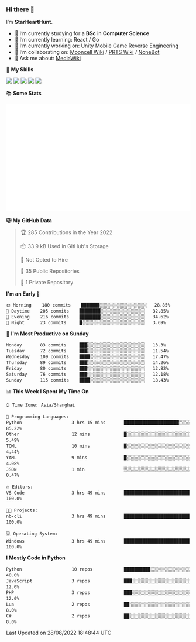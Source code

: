 ### Hi there 👋

I’m **StarHeartHunt**.

- 🏫 I’m currently studying for a **BSc** in **Computer Science**
- 🌱 I’m currently learning: React / Go
- 🔭 I’m currently working on: Unity Mobile Game Reverse Engineering
- 👯 I’m collaborating on: [Mooncell Wiki](https://fgo.wiki/) / [PRTS Wiki](http://prts.wiki/) / [NoneBot](https://github.com/nonebot)
- 💬 Ask me about: [MediaWiki](https://www.mediawiki.org)

🌟 **My Skills**

![](https://img.shields.io/badge/-Python-3e74a2?style=flat-square&logo=Python&logoColor=fff)
![](https://img.shields.io/badge/-Vue-4fc08d?style=flat-square&logo=vue.js&logoColor=fff)
![](https://img.shields.io/badge/-Node.js-339933?style=flat-square&logo=node.js&logoColor=fff)
![](https://img.shields.io/badge/-Linux-000000?style=flat-square&logo=Linux&logoColor=fff)
![](https://img.shields.io/badge/-Dotnet-512bd4?style=flat-square&logo=.net&logoColor=fff)

📚 **Some Stats**

![](https://github.com/StarHeartHunt/github-stats/blob/master/generated/overview.svg)

<!--START_SECTION:waka-->
**🐱 My GitHub Data** 

> 🏆 285 Contributions in the Year 2022
 > 
> 📦 33.9 kB Used in GitHub's Storage 
 > 
> 🚫 Not Opted to Hire
 > 
> 📜 35 Public Repositories 
 > 
> 🔑 1 Private Repository 
 > 
**I'm an Early 🐤** 

```text
🌞 Morning    180 commits    ███████░░░░░░░░░░░░░░░░░░   28.85% 
🌆 Daytime    205 commits    ████████░░░░░░░░░░░░░░░░░   32.85% 
🌃 Evening    216 commits    ████████░░░░░░░░░░░░░░░░░   34.62% 
🌙 Night      23 commits     █░░░░░░░░░░░░░░░░░░░░░░░░   3.69%

```
📅 **I'm Most Productive on Sunday** 

```text
Monday       83 commits     ███░░░░░░░░░░░░░░░░░░░░░░   13.3% 
Tuesday      72 commits     ███░░░░░░░░░░░░░░░░░░░░░░   11.54% 
Wednesday    109 commits    ████░░░░░░░░░░░░░░░░░░░░░   17.47% 
Thursday     89 commits     ███░░░░░░░░░░░░░░░░░░░░░░   14.26% 
Friday       80 commits     ███░░░░░░░░░░░░░░░░░░░░░░   12.82% 
Saturday     76 commits     ███░░░░░░░░░░░░░░░░░░░░░░   12.18% 
Sunday       115 commits    ████░░░░░░░░░░░░░░░░░░░░░   18.43%

```


📊 **This Week I Spent My Time On** 

```text
⌚︎ Time Zone: Asia/Shanghai

💬 Programming Languages: 
Python                   3 hrs 15 mins       █████████████████████░░░░   85.22% 
Other                    12 mins             █░░░░░░░░░░░░░░░░░░░░░░░░   5.49% 
TOML                     10 mins             █░░░░░░░░░░░░░░░░░░░░░░░░   4.44% 
YAML                     9 mins              █░░░░░░░░░░░░░░░░░░░░░░░░   4.08% 
JSON                     1 min               ░░░░░░░░░░░░░░░░░░░░░░░░░   0.47%

🔥 Editors: 
VS Code                  3 hrs 49 mins       █████████████████████████   100.0%

🐱‍💻 Projects: 
nb-cli                   3 hrs 49 mins       █████████████████████████   100.0%

💻 Operating System: 
Windows                  3 hrs 49 mins       █████████████████████████   100.0%

```

**I Mostly Code in Python** 

```text
Python                   10 repos            ██████████░░░░░░░░░░░░░░░   40.0% 
JavaScript               3 repos             ███░░░░░░░░░░░░░░░░░░░░░░   12.0% 
PHP                      3 repos             ███░░░░░░░░░░░░░░░░░░░░░░   12.0% 
Lua                      2 repos             ██░░░░░░░░░░░░░░░░░░░░░░░   8.0% 
C#                       2 repos             ██░░░░░░░░░░░░░░░░░░░░░░░   8.0%

```



 Last Updated on 28/08/2022 18:48:44 UTC
<!--END_SECTION:waka-->
